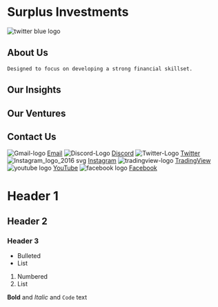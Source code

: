 # Surplus Investments
![twitter blue logo](https://user-images.githubusercontent.com/93648666/159193987-8757a9c8-83ac-4d23-99c9-64767979473d.jpg)
## About Us
`Designed to focus on developing a strong financial skillset.`
## Our Insights
## Our Ventures
## Contact Us
![Gmail-logo](https://user-images.githubusercontent.com/93648666/159546255-2d17ad8a-90cf-4b5d-99d7-e6d349d61571.png)
[Email](https://mail.google.com/mail/u/0/?to=surplusinvestments@gmail.com&fs=1&tf=cm)
![Discord-Logo](https://user-images.githubusercontent.com/93648666/159546971-c23974d2-b92a-4cfe-8d00-24e87b6446c8.png)
[Discord](https://discord.gg/G8cnc9nVuc)
![Twitter-Logo](https://user-images.githubusercontent.com/93648666/159547341-aa726d41-9990-410d-aa32-821e7daccd87.png)
[Twitter](https://twitter.com/surplusinvest) 
![Instagram_logo_2016 svg](https://user-images.githubusercontent.com/93648666/159547033-5c83e024-35d6-4eb4-a3f9-85c535944b6c.png)
[Instagram](https://www.instagram.com/surplusinvestments/) 
![tradingview-logo](https://user-images.githubusercontent.com/93648666/159547059-efc55726-2e13-4274-88d5-6cad9fb8c0b3.png)
[TradingView](url) 
![youtube logo](https://user-images.githubusercontent.com/93648666/159547047-f0f10b94-1699-41e6-8237-4385fa208e9c.png)
[YouTube](https://www.youtube.com/channel/UCwqRwTKwieJxXN-ZSDZ1EAw/featured)
![facebook logo](https://user-images.githubusercontent.com/93648666/159547076-72d42b69-391c-4bfe-9769-1de6eedfb19e.png)
[Facebook](url)

# Header 1
## Header 2
### Header 3

- Bulleted
- List

1. Numbered
2. List

**Bold** and _Italic_ and `Code` text
